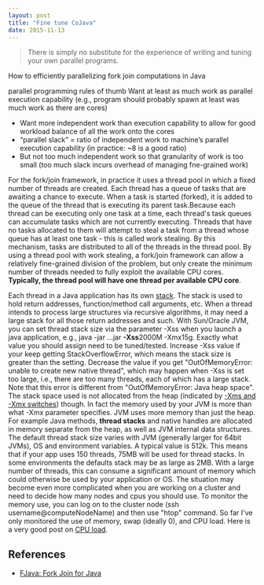 ```yaml
---
layout: post
title: "Fine tune CoJava"
date: 2015-11-13
---
```

<blockquote>There is simply no substitute for the experience of writing and tuning your own parallel programs.</blockquote>
How to efficiently parallelizing fork join computations in Java

parallel programming rules of thumb
Want at least as much work as parallel execution capability (e.g., program
should probably spawn at least was much work as there are cores)
- Want more independent work than execution capability to allow for good
workload balance of all the work onto the cores
- “parallel slack” = ratio of independent work to machine’s parallel execution
capability (in practice: ~8 is a good ratio)
- But not too much independent work so that granularity of work is too small
(too much slack incurs overhead of managing fne-grained work)

For the fork/join framework, in practice it uses a thread pool in which a fixed number of threads are created. Each thread has a queue of tasks that are awaiting a chance to execute. When a task is started (forked), it is added to the queue of the thread that is executing its parent task.Because each thread can be executing only one task at a time, each thread's task queues can accumulate tasks which are not currently executing. Threads that have no tasks allocated to them will attempt to steal a task from a thread whose queue has at least one task - this is called work stealing. By this mechanism, tasks are distributed to all of the threads in the thread pool. By using a thread pool with work stealing, a fork/join framework can allow a relatively fine-grained division of the problem, but only create the minimum number of threads needed to fully exploit the available CPU cores. <b>Typically, the thread pool will have one thread per available CPU core</b>.<br/>





Each thread in a Java application has its own <a href="https://en.wikipedia.org/wiki/Stack_(abstract_data_type)">stack</a>. The stack is used to hold return addresses, function/method call arguments, etc. When a thread intends to process large structures via recursive algorithms, it may need a large stack for all those return addresses and such. With Sun/Oracle JVM, you can set thread stack size via the parameter -Xss when you launch a java application, e.g., java -jar ...jar <b>-Xss</b>2000M -Xmx15g. Exactly what value you should assign need to be tuned/tested. Increase -Xss value if your keep getting StackOverflowError, which means the stack size is greater than the setting. Decrease the value if you get "OutOfMemoryError: unable to create new native thread", which may happen when -Xss is set too large, i.e., there are too many threads, each of which has a large stack. Note that this error is different from "OutOfMemoryError: Java heap space". The stack space used is not allocated from the heap (indicated by <a href="http://stackoverflow.com/questions/14763079/what-are-the-xms-and-xmx-parameters-when-starting-jvms">-Xms and -Xmx switches</a>) though. In fact the memory used by your JVM is more than what -Xmx parameter specifies. JVM uses more memory than just the heap. For example Java methods, <b>thread stacks</b> and native handles are allocated in memory separate from the heap, as well as JVM internal data structures. The default thread stack size varies with JVM (generally larger for 64bit JVMs), OS and environment variables. A typical value is 512k. This means that if your app uses 150 threads, 75MB will be used for thread stacks. In some environments the defaults stack may be as large as 2MB. With a large number of threads, this can consume a significant amount of memory which could otherwise be used by your application or OS. The situation may become even more complicated when you are working on a cluster and need to decide how many nodes and cpus you should use. To monitor the memory use, you can log on to the cluster node (ssh username@computeNodeName) and then use "htop" command. So far I've only monitored the use of memory, swap (ideally 0), and CPU load. Here is a very good post on <a href="http://blog.scoutapp.com/articles/2009/07/31/understanding-load-averages">CPU load</a>.<br/>


<h2>References</h2>
<ul>
<li><a href="http://www.andrew.cmu.edu/user/ikaveror/15618/">FJava: Fork Join for Java</a></li>
</ul>
